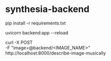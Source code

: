 # synthesia-backend

pip install -r requirements.txt 

uvicorn backend:app --reload

curl -X POST \
     -F "image=@backend/<IMAGE_NAME>" \
     http://localhost:8000/describe-image-musically
